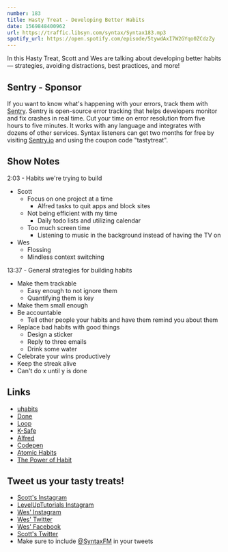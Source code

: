 ```yaml
---
number: 183
title: Hasty Treat - Developing Better Habits
date: 1569848400962
url: https://traffic.libsyn.com/syntax/Syntax183.mp3
spotify_url: https://open.spotify.com/episode/5tywdAxI7W2GYqo0ZCdzZy
---
```


In this Hasty Treat, Scott and Wes are talking about developing better habits — strategies, avoiding distractions, best practices, and more!

## Sentry - Sponsor
If you want to know what's happening with your errors, track them with [Sentry](https://sentry.io/). Sentry is open-source error tracking that helps developers monitor and fix crashes in real time. Cut your time on error resolution from five hours to five minutes. It works with any language and integrates with dozens of other services. Syntax listeners can get two months for free by visiting [Sentry.io](https://sentry.io/) and using the coupon code "tastytreat".

## Show Notes

2:03 - Habits we're trying to build

* Scott
  * Focus on one project at a time
    * Alfred tasks to quit apps and block sites
  * Not being efficient with my time
    * Daily todo lists and utilizing calendar
  * Too much screen time
    * Listening to music in the background instead of having the TV on
* Wes
  * Flossing
  * Mindless context switching

13:37 - General strategies for building habits

* Make them trackable
  * Easy enough to not ignore them
  * Quantifying them is key
* Make them small enough
* Be accountable
  * Tell other people your habits and have them remind you about them
* Replace bad habits with good things
  * Design a sticker
  * Reply to three emails
  * Drink some water
* Celebrate your wins productively
* Keep the streak alive
* Can't do x until y is done

## Links
* [uhabits](https://github.com/iSoron/uhabits)
* [Done](https://apps.apple.com/us/app/done-a-simple-habit-tracker/id1103961876)
* [Loop](https://play.google.com/store/apps/details?id=org.isoron.uhabits&hl=en_US)
* [K-Safe](https://amzn.to/300gH6l)
* [Alfred](https://www.alfredapp.com/)
* [Codepen](https://codepen.io/)
* [Atomic Habits](https://www.amazon.com/Atomic-Habits-Proven-Build-Break/dp/0735211299)
* [The Power of Habit](https://www.amazon.com/Power-Habit-What-Life-Business/dp/081298160X)

## Tweet us your tasty treats!
* [Scott's Instagram](https://www.instagram.com/stolinski/)
* [LevelUpTutorials Instagram](https://www.instagram.com/LevelUpTutorials/)
* [Wes' Instagram](https://www.instagram.com/wesbos/)
* [Wes' Twitter](https://twitter.com/wesbos)
* [Wes' Facebook](https://www.facebook.com/wesbos.developer)
* [Scott's Twitter](https://twitter.com/stolinski)
* Make sure to include [@SyntaxFM](https://twitter.com/SyntaxFM) in your tweets